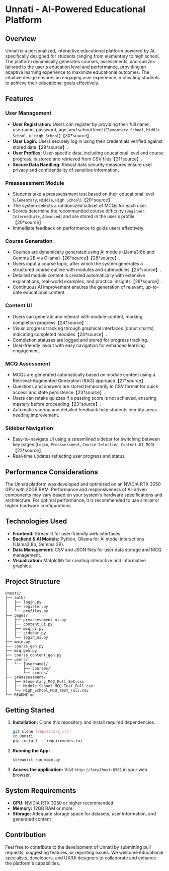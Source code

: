 # Unnati - AI-Powered Educational Platform

## Overview
Unnati is a personalized, interactive educational platform powered by AI, specifically designed for students ranging from elementary to high school. The platform dynamically generates courses, assessments, and quizzes tailored to the user's education level and performance, providing an adaptive learning experience to maximize educational outcomes. The intuitive design ensures an engaging user experience, motivating students to achieve their educational goals effectively.

## Features

### User Management
- **User Registration:** Users can register by providing their full name, username, password, age, and school level (`Elementary School`, `Middle School`, or `High School`)【30†source】.
- **User Login:** Users securely log in using their credentials verified against stored data【29†source】.
- **User Profiles:** User-specific data, including educational level and course progress, is stored and retrieved from CSV files【31†source】.
- **Secure Data Handling:** Robust data security measures ensure user privacy and confidentiality of sensitive information.

### Preassessment Module
- Students take a preassessment test based on their educational level (`Elementary`, `Middle`, `High School`)【20†source】.
- The system selects a randomized subset of MCQs for each user.
- Scores determine the recommended course difficulty (`Beginner`, `Intermediate`, `Advanced`) and are stored in the user's profile【20†source】.
- Immediate feedback on performance to guide users effectively.

### Course Generation
- Courses are dynamically generated using AI models (Llama3:8b and Gemma 2B via Ollama)【26†source】【28†source】.
- Users input a course topic, after which the system generates a structured course outline with modules and submodules【25†source】.
- Detailed module content is created automatically with extensive explanations, real-world examples, and practical insights【28†source】.
- Continuous AI improvement ensures the generation of relevant, up-to-date educational content.

### Content UI
- Users can generate and interact with module content, marking completion progress【24†source】.
- Visual progress tracking through graphical interfaces (donut charts) indicating completed modules【24†source】.
- Completion statuses are logged and stored for progress tracking.
- User-friendly layout with easy navigation for enhanced learning engagement.

### MCQ Assessment
- MCQs are generated automatically based on module content using a Retrieval-Augmented Generation (RAG) approach【27†source】.
- Questions and answers are stored temporarily in CSV format for quick access and state persistence【23†source】.
- Users can retake quizzes if a passing score is not achieved, ensuring mastery before proceeding【23†source】.
- Automatic scoring and detailed feedback help students identify areas needing improvement.

### Sidebar Navigation
- Easy-to-navigate UI using a streamlined sidebar for switching between key pages (`Login`, `Preassessment`, `Course Selection`, `Content UI`, `MCQ`)【22†source】.
- Real-time updates reflecting user progress and status.

## Performance Considerations
The Unnati platform was developed and optimized on an NVIDIA RTX 3050 GPU with 20GB RAM. Performance and responsiveness of AI-driven components may vary based on your system's hardware specifications and architecture. For optimal performance, it is recommended to use similar or higher hardware configurations.

## Technologies Used
- **Frontend:** Streamlit for user-friendly web interfaces.
- **Backend & AI Models:** Python, Ollama for AI model interactions (Llama3:8b, Gemma 2B).
- **Data Management:** CSV and JSON files for user data storage and MCQ management.
- **Visualization:** Matplotlib for creating interactive and informative graphics.

## Project Structure
```
Unnati/
├── auth/
│   ├── login.py
│   ├── register.py
│   └── profiles.py
├── pages/
│   ├── preassessment_ui.py
│   ├── content_ui.py
│   ├── mcq_ui.py
│   ├── sidebar.py
│   └── login_ui.py
├── main.py
├── course_gen.py
├── mcq_gen.py
├── course_content_gen.py
├── users/
│   └── [username]/
│       ├── courses/
│       └── scores/
├── preassessment/
│   ├── Elementary_MCQ_Full_Set.csv
│   ├── Middle_School_MCQ_Test_Full.csv
│   └── High_School_MCQ_Test_Full.csv
└── README.md
```

## Getting Started
1. **Installation:** Clone this repository and install required dependencies.
   ```bash
   git clone [repository_url]
   cd Unnati
   pip install -r requirements.txt
   ```
2. **Running the App:**
   ```bash
   streamlit run main.py
   ```
3. **Access the application:** Visit `http://localhost:8501` in your web browser.

## System Requirements
- **GPU:** NVIDIA RTX 3050 or higher recommended
- **Memory:** 12GB RAM or more
- **Storage:** Adequate storage space for datasets, user information, and generated content

## Contribution
Feel free to contribute to the development of Unnati by submitting pull requests, suggesting features, or reporting issues. We welcome educational specialists, developers, and UX/UI designers to collaborate and enhance the platform's capabilities.
